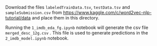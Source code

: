 ﻿Download the files `labeledTrainData.tsv`, `testData.tsv` and `sampleSubmission.csv` from https://www.kaggle.com/c/word2vec-nlp-tutorial/data and place them in this directory.

Running the `1_imdb_eda_fg.ipynb` notebook will generate the csv file `merged_desc_12g.csv` . This file is used to generate predictions in the `2_imdb_model.ipynb` notebook.
